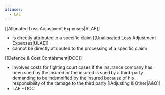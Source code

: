 ```yaml
---
aliases:
  - LAE
---
```

[[Allocated Loss Adjustment Expenses|ALAE]]
- is directly attributed to a specific claim
[[Unallocated Loss Adjustment Expenses|ULAE]]
- cannot be directly attributed to the processing of a specific claim\

[[Defence & Cost Containment|DCC]]
- involves costs for fighting court cases if the insurance company has been sued by the insured or the insured is sued by a third-party demanding to be indemnified by the insured because of his responsibility of the damage to the third party
[[Adjusting & Other|A&O]]
- LAE - DCC


